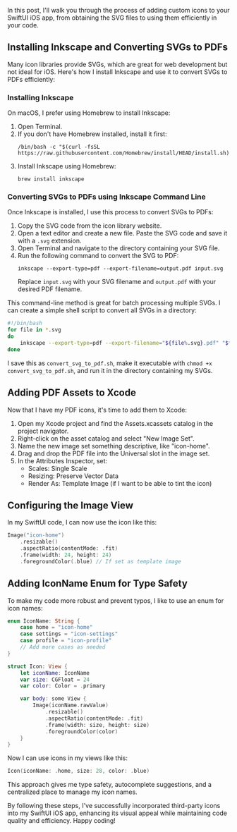 In this post, I'll walk you through the process of adding custom icons to your SwiftUI iOS app, from obtaining the SVG files to using them efficiently in your code.

## Installing Inkscape and Converting SVGs to PDFs

Many icon libraries provide SVGs, which are great for web development but not ideal for iOS. Here's how I install Inkscape and use it to convert SVGs to PDFs efficiently:

### Installing Inkscape

On macOS, I prefer using Homebrew to install Inkscape:

1. Open Terminal.
2. If you don't have Homebrew installed, install it first:
   ```
   /bin/bash -c "$(curl -fsSL https://raw.githubusercontent.com/Homebrew/install/HEAD/install.sh)"
   ```
3. Install Inkscape using Homebrew:
   ```
   brew install inkscape
   ```

### Converting SVGs to PDFs using Inkscape Command Line

Once Inkscape is installed, I use this process to convert SVGs to PDFs:

1. Copy the SVG code from the icon library website.
2. Open a text editor and create a new file. Paste the SVG code and save it with a `.svg` extension.
3. Open Terminal and navigate to the directory containing your SVG file.
4. Run the following command to convert the SVG to PDF:
   ```
   inkscape --export-type=pdf --export-filename=output.pdf input.svg
   ```
   Replace `input.svg` with your SVG filename and `output.pdf` with your desired PDF filename.

This command-line method is great for batch processing multiple SVGs. I can create a simple shell script to convert all SVGs in a directory:

```bash
#!/bin/bash
for file in *.svg
do
    inkscape --export-type=pdf --export-filename="${file%.svg}.pdf" "$file"
done
```

I save this as `convert_svg_to_pdf.sh`, make it executable with `chmod +x convert_svg_to_pdf.sh`, and run it in the directory containing my SVGs.

## Adding PDF Assets to Xcode

Now that I have my PDF icons, it's time to add them to Xcode:

1. Open my Xcode project and find the Assets.xcassets catalog in the project navigator.
2. Right-click on the asset catalog and select "New Image Set".
3. Name the new image set something descriptive, like "icon-home".
4. Drag and drop the PDF file into the Universal slot in the image set.
5. In the Attributes Inspector, set:
   - Scales: Single Scale
   - Resizing: Preserve Vector Data
   - Render As: Template Image (if I want to be able to tint the icon)

## Configuring the Image View

In my SwiftUI code, I can now use the icon like this:

```swift
Image("icon-home")
    .resizable()
    .aspectRatio(contentMode: .fit)
    .frame(width: 24, height: 24)
    .foregroundColor(.blue) // If set as template image
```

## Adding IconName Enum for Type Safety

To make my code more robust and prevent typos, I like to use an enum for icon names:

```swift
enum IconName: String {
    case home = "icon-home"
    case settings = "icon-settings"
    case profile = "icon-profile"
    // Add more cases as needed
}

struct Icon: View {
    let iconName: IconName
    var size: CGFloat = 24
    var color: Color = .primary

    var body: some View {
        Image(iconName.rawValue)
            .resizable()
            .aspectRatio(contentMode: .fit)
            .frame(width: size, height: size)
            .foregroundColor(color)
    }
}
```

Now I can use icons in my views like this:

```swift
Icon(iconName: .home, size: 28, color: .blue)
```

This approach gives me type safety, autocomplete suggestions, and a centralized place to manage my icon names.

By following these steps, I've successfully incorporated third-party icons into my SwiftUI iOS app, enhancing its visual appeal while maintaining code quality and efficiency. Happy coding!
